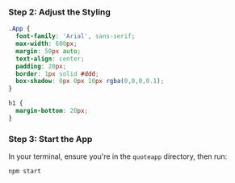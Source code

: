 ### Step 2: Adjust the Styling

```css
.App {
  font-family: 'Arial', sans-serif;
  max-width: 600px;
  margin: 50px auto;
  text-align: center;
  padding: 20px;
  border: 1px solid #ddd;
  box-shadow: 0px 0px 10px rgba(0,0,0,0.1);
}

h1 {
  margin-bottom: 20px;
}
```

### Step 3: Start the App

In your terminal, ensure you're in the `quoteapp` directory, then run:

```bash
npm start
```